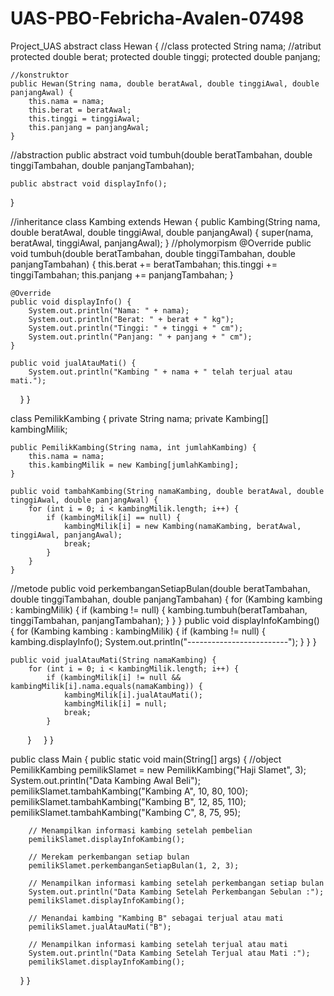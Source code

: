 # UAS-PBO-Febricha-Avalen-07498
Project_UAS
abstract class Hewan { //class
    protected String nama; //atribut
    protected double berat;
    protected double tinggi;
    protected double panjang;

    //konstruktor
    public Hewan(String nama, double beratAwal, double tinggiAwal, double panjangAwal) {
        this.nama = nama;
        this.berat = beratAwal;
        this.tinggi = tinggiAwal;
        this.panjang = panjangAwal;
    }
//abstraction
    public abstract void tumbuh(double beratTambahan, double tinggiTambahan, double panjangTambahan);

    public abstract void displayInfo();
}

//inheritance
class Kambing extends Hewan {
    public Kambing(String nama, double beratAwal, double tinggiAwal, double panjangAwal) {
        super(nama, beratAwal, tinggiAwal, panjangAwal);
    }
//pholymorpism
    @Override
    public void tumbuh(double beratTambahan, double tinggiTambahan, double panjangTambahan) {
        this.berat += beratTambahan;
        this.tinggi += tinggiTambahan;
        this.panjang += panjangTambahan;
    }

    @Override
    public void displayInfo() {
        System.out.println("Nama: " + nama);
        System.out.println("Berat: " + berat + " kg");
        System.out.println("Tinggi: " + tinggi + " cm");
        System.out.println("Panjang: " + panjang + " cm");
    }

    public void jualAtauMati() {
        System.out.println("Kambing " + nama + " telah terjual atau mati.");
    }
}

class PemilikKambing {
    private String nama;
    private Kambing[] kambingMilik;

    public PemilikKambing(String nama, int jumlahKambing) {
        this.nama = nama;
        this.kambingMilik = new Kambing[jumlahKambing];
    }

    public void tambahKambing(String namaKambing, double beratAwal, double tinggiAwal, double panjangAwal) {
        for (int i = 0; i < kambingMilik.length; i++) {
            if (kambingMilik[i] == null) {
                kambingMilik[i] = new Kambing(namaKambing, beratAwal, tinggiAwal, panjangAwal);
                break;
            }
        }
    }
//metode
    public void perkembanganSetiapBulan(double beratTambahan, double tinggiTambahan, double panjangTambahan) {
        for (Kambing kambing : kambingMilik) {
            if (kambing != null) {
                kambing.tumbuh(beratTambahan, tinggiTambahan, panjangTambahan);
            }
        }
    }
public void displayInfoKambing() {
        for (Kambing kambing : kambingMilik) {
            if (kambing != null) {
                kambing.displayInfo();
                System.out.println("-------------------------");
            }
        }
    }

    public void jualAtauMati(String namaKambing) {
        for (int i = 0; i < kambingMilik.length; i++) {
            if (kambingMilik[i] != null && kambingMilik[i].nama.equals(namaKambing)) {
                kambingMilik[i].jualAtauMati();
                kambingMilik[i] = null;
                break;
            }
        }
    }
}

public class Main {
    public static void main(String[] args) {
        //object
        PemilikKambing pemilikSlamet = new PemilikKambing("Haji Slamet", 3);
        System.out.println("Data Kambing Awal Beli");
        pemilikSlamet.tambahKambing("Kambing A", 10, 80, 100);
        pemilikSlamet.tambahKambing("Kambing B", 12, 85, 110);
        pemilikSlamet.tambahKambing("Kambing C", 8, 75, 95);

        // Menampilkan informasi kambing setelah pembelian
        pemilikSlamet.displayInfoKambing();

        // Merekam perkembangan setiap bulan
        pemilikSlamet.perkembanganSetiapBulan(1, 2, 3);

        // Menampilkan informasi kambing setelah perkembangan setiap bulan
        System.out.println("Data Kambing Setelah Perkembangan Sebulan :");
        pemilikSlamet.displayInfoKambing();

        // Menandai kambing "Kambing B" sebagai terjual atau mati
        pemilikSlamet.jualAtauMati("B");

        // Menampilkan informasi kambing setelah terjual atau mati
        System.out.println("Data Kambing Setelah Terjual atau Mati :");
        pemilikSlamet.displayInfoKambing();
    }
}
